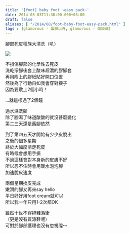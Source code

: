 ```yaml
---
title: '[foot] baby foot ~easy pack~'
date: 2014-08-03T11:30:00.000+08:00
draft: false
aliases: [ "/2014/08/foot-baby-foot-easy-pack.html" ]
tags : [glamorous - 蛋臉以外, glamorous - 面膜魂]
---
```


腳部死皮種族大清洗（吼）  

![](/images/babyfoot.jpg)

不損傷腳部的化學性去死皮  
洗乾淨腳後套上酸味超濃的膠腳套  
再用附上的膠紙貼好開口位置  
然後為了行動自如我會穿對襪子  
因為要敷上2個小時！  
  
...就這樣過了2個鐘  
  
過水濕洗腳  
除了腳濕了味道酸酸的就沒甚麼變化  
第二三天還是舊腳依然  
  
到了第四五天才開始有少少皮脫出  
之後的個多星期  
終於大幅度清走死皮  
有時候會想用手撕  
不過這樣會對本身新的皮膚不好  
所以忍不住時會用暖水泡泡腳  
加速脫皮速度  
  
兩個星期換皮完成  
嫩滑的腳又再來say hello  
平日好好用foot cream就可以  
所以我一年只用1-2次都OK  
  
雖然十世不穿拖鞋落街  
（更是沒有買涼鞋呢）  
可對於腳部護理也沒有忽視喔～
